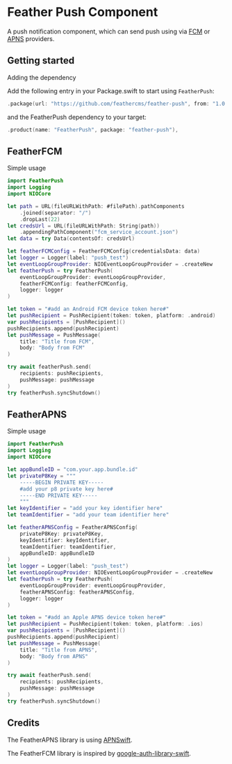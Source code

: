# Feather Push Component

A push notification component, which can send push using via [FCM](https://firebase.google.com/docs/cloud-messaging) or [APNS](https://developer.apple.com/documentation/usernotifications/setting_up_a_remote_notification_server/sending_notification_requests_to_apns) providers.

## Getting started 

Adding the dependency

Add the following entry in your Package.swift to start using `FeatherPush`:

```swift
.package(url: "https://github.com/feathercms/feather-push", from: "1.0.0"),
```

and the FeatherPush dependency to your target:

```swift
.product(name: "FeatherPush", package: "feather-push"),
```    

## FeatherFCM

Simple usage

```swift
import FeatherPush
import Logging
import NIOCore

let path = URL(fileURLWithPath: #filePath).pathComponents
    .joined(separator: "/")
    .dropLast(22)
let credsUrl = URL(fileURLWithPath: String(path))
    .appendingPathComponent("fcm_service_account.json")
let data = try Data(contentsOf: credsUrl)

let featherFCMConfig = FeatherFCMConfig(credentialsData: data)
let logger = Logger(label: "push_test")
let eventLoopGroupProvider: NIOEventLoopGroupProvider = .createNew
let featherPush = try FeatherPush(
    eventLoopGroupProvider: eventLoopGroupProvider,
    featherFCMConfig: featherFCMConfig,
    logger: logger
)

let token = "#add an Android FCM device token here#"
let pushRecipient = PushRecipient(token: token, platform: .android)
var pushRecipients = [PushRecipient]()
pushRecipients.append(pushRecipient)
let pushMessage = PushMessage(
    title: "Title from FCM",
    body: "Body from FCM"
)

try await featherPush.send(
    recipients: pushRecipients,
    pushMessage: pushMessage
)
try featherPush.syncShutdown()
```

## FeatherAPNS

Simple usage

```swift
import FeatherPush
import Logging
import NIOCore

let appBundleID = "com.your.app.bundle.id"
let privateP8Key = """
    -----BEGIN PRIVATE KEY-----
    #add your p8 private key here#
    -----END PRIVATE KEY-----
    """
let keyIdentifier = "add your key identifier here"
let teamIdentifier = "add your team identifier here"

let featherAPNSConfig = FeatherAPNSConfig(
    privateP8Key: privateP8Key,
    keyIdentifier: keyIdentifier,
    teamIdentifier: teamIdentifier,
    appBundleID: appBundleID
)
let logger = Logger(label: "push_test")
let eventLoopGroupProvider: NIOEventLoopGroupProvider = .createNew
let featherPush = try FeatherPush(
    eventLoopGroupProvider: eventLoopGroupProvider,
    featherAPNSConfig: featherAPNSConfig,
    logger: logger
)

let token = "#add an Apple APNS device token here#"
let pushRecipient = PushRecipient(token: token, platform: .ios)
var pushRecipients = [PushRecipient]()
pushRecipients.append(pushRecipient)
let pushMessage = PushMessage(
    title: "Title from APNS",
    body: "Body from APNS"
)

try await featherPush.send(
    recipients: pushRecipients,
    pushMessage: pushMessage
)
try featherPush.syncShutdown()
```

## Credits 

The FeatherAPNS library is using [APNSwift](https://github.com/swift-server-community/APNSwift).

The FeatherFCM library is inspired by [google-auth-library-swift](https://github.com/googleapis/google-auth-library-swift).
